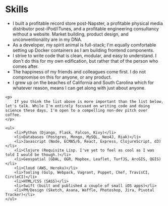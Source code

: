 <h1>Skills</h1>

<article>
    <ul>
        <li>I built a profitable record store post-Napster, a profitable physical media distributor post-iPod/iTunes, and a profitable engineering consultancy without a website. Market building, product design, and unconventionality are in my DNA.</li>
        <li>As a developer, my spirit animal is full-stack; I'm equally comfortable setting up Docker containers as I am building frontend components. </li>
        <li>I strive to write code that is clean, modular, and easy to understand. I don't do this for my own edification, but rather that of the person who comes after.</li>
        <li>The happiness of my friends and colleagues come first. I do not compromise on this for anyone, or any product.</li>
        <li>I grew up on the beaches of California and South Carolina which for whatever reason, means I can get along with just about anyone.</li>
    </ul>

    <p>
        If you think the list above is more important than the list below, let's talk. While I'm entirely focused on writing code and doing science these days, I'm open to a compelling non-dev pitch over coffee.
    </p>

    <ul>
        <li>Python (Django, Flask, Falcon, Kivy)</li>
        <li>Databases (Postgres, Mongo, MySQL, Neo4J, Riak)</li>
        <li>Javascript (Node, ECMA5/6, React, Express, ClojureScript, d3)</li>
        <li>Clojure (Requisite Lisp. I've yet to feel as cool as I was told I would be though.)</li>
        <li>Geospatial (GDAL, OGR, Mapbox, Leaflet, TurfJS, ArcGIS, QGIS)</li>
        <li>Cloud (AWS, Heroku)</li>
        <li>Tooling (Gulp, Webpack, Vagrant, Puppet, Chef, TravisCI, CircleCI)</li>
        <li>HTML/CSS (SASS)</li>
        <li>Swift (built and published a couple of small iOS apps)</li>
        <li>PM/Design (Sketch, Asana, Waffle, Photoshop, Jira, Pivotal Tracker)</li>
    </ul>
</article>
